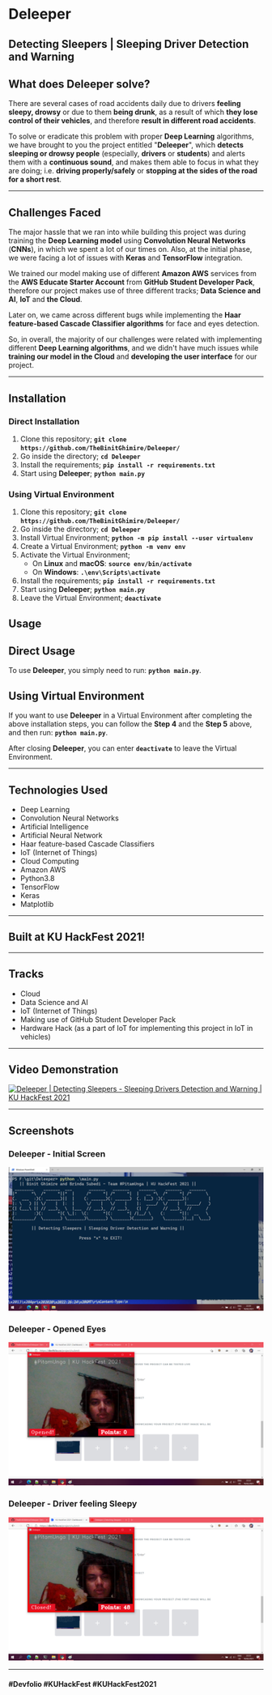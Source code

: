 # Deleeper

## Detecting Sleepers | Sleeping Driver Detection and Warning

## What does Deleeper solve?
There are several cases of road accidents daily due to drivers **feeling sleepy, drowsy** or due to them **being drunk**, as a result of which **they lose control of their vehicles**, and therefore **result in different road accidents**.

To solve or eradicate this problem with proper **Deep Learning** algorithms, we have brought to you the project entitled "**Deleeper**", which **detects sleeping or drowsy people** (especially, **drivers** or **students**) and alerts them with a **continuous sound**, and makes them able to focus in what they are doing; i.e. **driving properly/safely** or **stopping at the sides of the road for a short rest**.

***

## Challenges Faced
The major hassle that we ran into while building this project was during training the **Deep Learning model** using **Convolution Neural Networks** (**CNNs**), in which we spent a lot of our times on. Also, at the initial phase, we were facing a lot of issues with **Keras** and **TensorFlow** integration. 

We trained our model making use of different **Amazon AWS** services from the **AWS Educate Starter Account** from **GitHub Student Developer Pack**, therefore our project makes use of three different tracks; **Data Science and AI**, **IoT** and **the Cloud**. 

Later on, we came across different bugs while implementing the **Haar feature-based Cascade Classifier algorithms** for face and eyes detection.

So, in overall, the majority of our challenges were related with implementing different **Deep Learning algorithms**, and we didn't have much issues while **training our model in the Cloud** and **developing the user interface** for our project.

***

## Installation
### Direct Installation
1. Clone this repository; **`git clone https://github.com/TheBinitGhimire/Deleeper/`**
2. Go inside the directory; **`cd Deleeper`**
3. Install the requirements; **`pip install -r requirements.txt`**
4. Start using **Deleeper**; **`python main.py`**

### Using Virtual Environment
1. Clone this repository; **`git clone https://github.com/TheBinitGhimire/Deleeper/`**
2. Go inside the directory; **`cd Deleeper`**
3. Install Virtual Environment; **`python -m pip install --user virtualenv`**
4. Create a Virtual Environment; **`python -m venv env`**
5. Activate the Virtual Environment;
    - On **Linux** and **macOS**: **`source env/bin/activate`**
    - On **Windows**: **`.\env\Scripts\activate`**
6. Install the requirements; **`pip install -r requirements.txt`**
7. Start using **Deleeper**; **`python main.py`**
8. Leave the Virtual Environment; **`deactivate`**

## Usage
## Direct Usage
To use **Deleeper**, you simply need to run: **`python main.py`**.

## Using Virtual Environment
If you want to use **Deleeper** in a Virtual Environment after completing the above installation steps, you can follow the **Step 4** and the **Step 5** above, and then run: **`python main.py`**.

After closing **Deleeper**, you can enter **`deactivate`** to leave the Virtual Environment.

***

## Technologies Used
* Deep Learning
* Convolution Neural Networks
* Artificial Intelligence
* Artificial Neural Network
* Haar feature-based Cascade Classifiers
* IoT (Internet of Things)
* Cloud Computing
* Amazon AWS
* Python3.8
* TensorFlow
* Keras
* Matplotlib

***

## Built at KU HackFest 2021!

***

## Tracks
* Cloud
* Data Science and AI
* IoT (Internet of Things)
* Making use of GitHub Student Developer Pack
* Hardware Hack (as a part of IoT for implementing this project in IoT in vehicles)

***

## Video Demonstration
[![Deleeper | Detecting Sleepers - Sleeping Drivers Detection and Warning | KU HackFest 2021](https://i.ytimg.com/vi/J06vPFZNRP0/maxresdefault.jpg)](https://youtu.be/J06vPFZNRP0)

***

## Screenshots

### Deleeper - Initial Screen
![Deleeper - Initial Screen](https://raw.githubusercontent.com/TheBinitGhimire/Deleeper/main/images/Deleeper%20-%20Initial%20Screen.png)

### Deleeper - Opened Eyes
![Deleeper - Opened Eyes](https://raw.githubusercontent.com/TheBinitGhimire/Deleeper/main/images/Deleeper%20-%20Opened%20Eyes.png)

### Deleeper - Driver feeling Sleepy
![Deleeper - Driver feeling Sleepy](https://raw.githubusercontent.com/TheBinitGhimire/Deleeper/main/images/Deleeper%20-%20Driver%20feeling%20Sleepy.png)

***

#### **#Devfolio** **#KUHackFest** **#KUHackFest2021**
